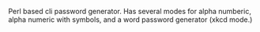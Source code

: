 Perl based cli password generator. Has several modes for alpha numberic, alpha numeric with symbols, and a word password generator (xkcd mode.)

